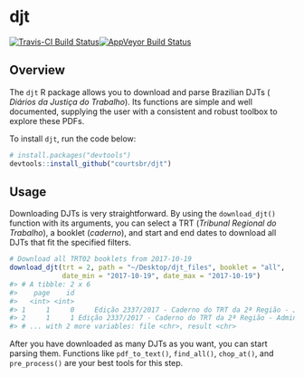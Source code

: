 # djt

[![Travis-CI Build Status](https://travis-ci.org/abjur/djt.svg?branch=master)](https://travis-ci.org/abjur/djt)[![AppVeyor Build Status](https://ci.appveyor.com/api/projects/status/github/courtsbr/djt?branch=master&svg=true)](https://ci.appveyor.com/project/courtsbr/djt)

## Overview

The `djt` R package allows you to download and parse Brazilian DJTs (
*Diários da Justiça do Trabalho*). Its functions are simple and well documented,
supplying the user with a consistent and robust toolbox to explore these PDFs.

To install `djt`, run the code below:

```r
# install.packages("devtools")
devtools::install_github("courtsbr/djt")
```

## Usage

Downloading DJTs is very straightforward. By using the `download_djt()` function
with its arguments, you can select a TRT (*Tribunal Regional do Trabalho*), a
booklet (*caderno*), and start and end dates to download all DJTs that fit the
specified filters.

```r
# Download all TRT02 booklets from 2017-10-19
download_djt(trt = 2, path = "~/Desktop/djt_files", booklet = "all",
             date_min = "2017-10-19", date_max = "2017-10-19")
#> # A tibble: 2 x 6
#>    page    id                                                           title       date
#>   <int> <int>                                                           <chr>     <date>
#> 1     1     0     Edição 2337/2017 - Caderno do TRT da 2ª Região - Judiciário 2017-10-19
#> 2     1     1 Edição 2337/2017 - Caderno do TRT da 2ª Região - Administrativo 2017-10-19
#> # ... with 2 more variables: file <chr>, result <chr>
```

After you have downloaded as many DJTs as you want, you can start parsing them.
Functions like `pdf_to_text()`, `find_all()`, `chop_at()`, and `pre_process()`
are your best tools for this step.
